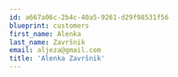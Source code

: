 ```yaml
---
id: a667a06c-2b4c-40a5-9261-d29f98531f56
blueprint: customers
first_name: Alenka
last_name: Završnik
email: aljeza@gmail.com
title: 'Alenka Završnik'
---
```


